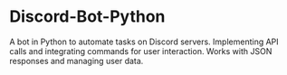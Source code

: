 # Discord-Bot-Python
A bot in Python to automate tasks on Discord servers. Implementing API calls and integrating commands for user interaction. Works with  JSON responses and managing user data.
